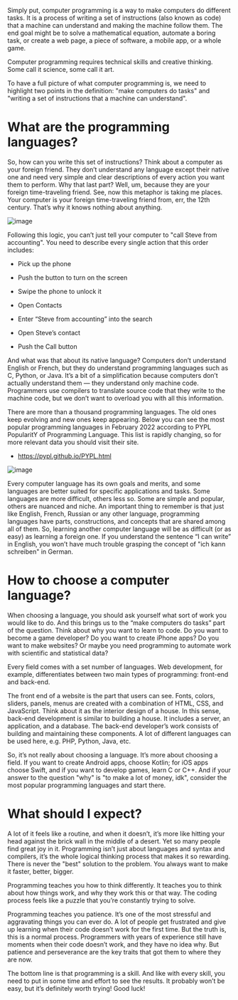 Simply put, computer programming is a way to make computers do different tasks. It is a process of writing a set of instructions (also known as code) that a machine can understand and making the machine follow them. The end goal might be to solve a mathematical equation, automate a boring task, or create a web page, a piece of software, a mobile app, or a whole game.

Computer programming requires technical skills and creative thinking. Some call it science, some call it art.

To have a full picture of what computer programming is, we need to highlight two points in the definition: "make computers do tasks" and "writing a set of instructions that a machine can understand". 

# What are the programming languages?
So, how can you write this set of instructions? Think about a computer as your foreign friend. They don’t understand any language except their native one and need very simple and clear descriptions of every action you want them to perform. Why that last part? Well, um, because they are your foreign time-traveling friend. See, now this metaphor is taking me places. Your computer is your foreign time-traveling friend from, err, the 12th century. That’s why it knows nothing about anything.

![image](https://user-images.githubusercontent.com/25152105/181069416-c6c94b8d-37a6-474d-b61f-9a2f1ecec26f.png)

Following this logic, you can’t just tell your computer to "call Steve from accounting". You need to describe every single action that this order includes:

- Pick up the phone

- Push the button to turn on the screen

- Swipe the phone to unlock it

- Open Contacts

- Enter “Steve from accounting” into the search

- Open Steve’s contact

- Push the Call button

And what was that about its native language? Computers don’t understand English or French, but they do understand programming languages such as C, Python, or Java. It’s a bit of a simplification because computers don’t actually understand them — they understand only machine code. Programmers use compilers to translate source code that they write to the machine code, but we don’t want to overload you with all this information.

There are more than a thousand programming languages. The old ones keep evolving and new ones keep appearing. Below you can see the most popular programming languages in February 2022 according to PYPL PopularitY of Programming Language. This list is rapidly changing, so for more relevant data you should visit their site.

- https://pypl.github.io/PYPL.html

![image](https://user-images.githubusercontent.com/25152105/181069946-79fd7e7e-750e-4a68-b615-b7a7be22debf.png)


Every computer language has its own goals and merits, and some languages are better suited for specific applications and tasks. Some languages are more difficult, others less so. Some are simple and popular, others are nuanced and niche. An important thing to remember is that just like English, French, Russian or any other language, programming languages have parts, constructions, and concepts that are shared among all of them. So, learning another computer language will be as difficult (or as easy) as learning a foreign one. If you understand the sentence “I can write” in English, you won’t have much trouble grasping the concept of "ich kann schreiben" in German.


# How to choose a computer language?
When choosing a language, you should ask yourself what sort of work you would like to do. And this brings us to the “make computers do tasks” part of the question. Think about why you want to learn to code. Do you want to become a game developer? Do you want to create iPhone apps? Do you want to make websites? Or maybe you need programming to automate work with scientific and statistical data?

Every field comes with a set number of languages. Web development, for example, differentiates between two main types of programming: front-end and back-end.

The front end of a website is the part that users can see. Fonts, colors, sliders, panels, menus are created with a combination of HTML, CSS, and JavaScript. Think about it as the interior design of a house. In this sense, back-end development is similar to building a house. It includes a server, an application, and a database. The back-end developer’s work consists of building and maintaining these components. A lot of different languages can be used here, e.g. PHP, Python, Java, etc.

So, it’s not really about choosing a language. It’s more about choosing a field. If you want to create Android apps, choose Kotlin; for iOS apps choose Swift, and if you want to develop games, learn C or C++. And if your answer to the question "why" is "to make a lot of money, idk", consider the most popular programming languages and start there.

# What should I expect?
A lot of it feels like a routine, and when it doesn’t, it’s more like hitting your head against the brick wall in the middle of a desert. Yet so many people find great joy in it. Programming isn’t just about languages and syntax and compilers, it’s the whole logical thinking process that makes it so rewarding. There is never the "best" solution to the problem. You always want to make it faster, better, bigger.

Programming teaches you how to think differently. It teaches you to think about how things work, and why they work this or that way. The coding process feels like a puzzle that you’re constantly trying to solve.

Programming teaches you patience. It’s one of the most stressful and aggravating things you can ever do. A lot of people get frustrated and give up learning when their code doesn’t work for the first time. But the truth is, this is a normal process. Programmers with years of experience still have moments when their code doesn’t work, and they have no idea why. But patience and perseverance are the key traits that got them to where they are now.

The bottom line is that programming is a skill. And like with every skill, you need to put in some time and effort to see the results. It probably won’t be easy, but it’s definitely worth trying! Good luck!
